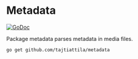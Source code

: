 Metadata
========

[![GoDoc](https://godoc.org/github.com/tajtiattila/metadata?status.svg)](https://godoc.org/github.com/tajtiattila/metadata)

Package metadata parses metadata in media files.

	go get github.com/tajtiattila/metadata
